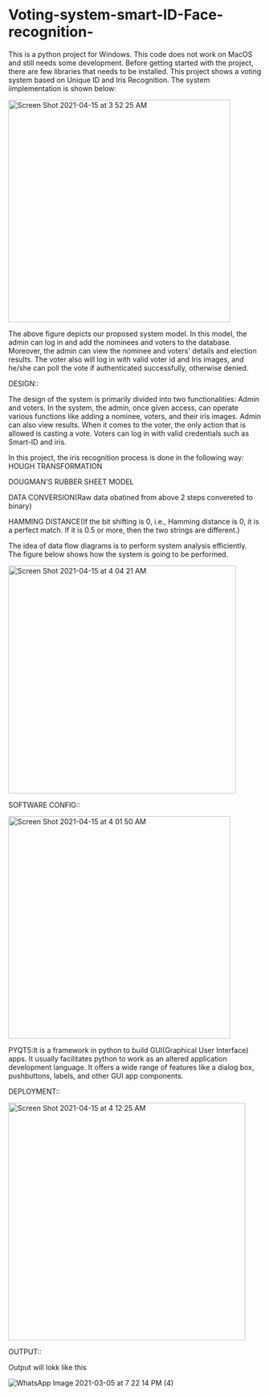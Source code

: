 # Voting-system-smart-ID-Face-recognition-

This is a python project for Windows. This code does not work on MacOS and still needs some development. 
Before getting started with the project, there are few libraries that needs to be installed. 
This project shows a voting system based on Unique ID and Iris Recognition. 
The system iimplementation is shown below:

<img width="442" alt="Screen Shot 2021-04-15 at 3 52 25 AM" src="https://user-images.githubusercontent.com/80937013/114834594-b3b04780-9d9e-11eb-94e3-80bec156950d.png">


The above figure depicts our proposed system model. In this model, the admin can log in and add the nominees and voters to the
database. Moreover, the admin can view the nominee and voters' details and election results. The voter also will log in with valid voter id and Iris images, and he/she can poll the vote if authenticated successfully, otherwise denied. 

DESIGN::

The design of the system is primarily divided into two functionalities: Admin and voters. In the system, the admin, once given access, can operate various functions like adding a nominee, voters, and their iris images. Admin can also view results. When it comes to the voter, the only action that is allowed is casting a vote. Voters can log in with valid credentials such as Smart-ID and iris.

In this project, the iris recognition process is done in the following way:
HOUGH TRANSFORMATION

DOUGMAN'S RUBBER SHEET MODEL

DATA CONVERSION(Raw data obatined from above 2 steps convereted to binary)

HAMMING DISTANCE(If the bit shifting is 0, i.e., Hamming distance is 0, it is a perfect match. If it is 0.5 or more, then the two strings are different.)

The idea of data flow diagrams is to perform system analysis efficiently. The figure below shows how the system is going to be performed.

<img width="453" alt="Screen Shot 2021-04-15 at 4 04 21 AM" src="https://user-images.githubusercontent.com/80937013/114835561-b2334f00-9d9f-11eb-8212-22ce3b69f31f.png">

SOFTWARE CONFIG::

<img width="442" alt="Screen Shot 2021-04-15 at 4 01 50 AM" src="https://user-images.githubusercontent.com/80937013/114835240-5b2d7a00-9d9f-11eb-9505-3ee1a95ffcf1.png">

PYQT5:It is a framework in python to build GUI(Graphical User Interface) apps. It usually facilitates python to work as an altered application development language. It offers a wide range of features like a dialog box, pushbuttons, labels, and other GUI app components.

DEPLOYMENT::

<img width="472" alt="Screen Shot 2021-04-15 at 4 12 25 AM" src="https://user-images.githubusercontent.com/80937013/114836586-d2afd900-9da0-11eb-967f-4731986a4a0c.png">

OUTPUT:: 

Output will lokk like this

![WhatsApp Image 2021-03-05 at 7 22 14 PM (4)](https://user-images.githubusercontent.com/80937013/114836846-0e4aa300-9da1-11eb-92da-52139bca0044.jpeg)


